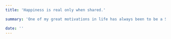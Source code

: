 ```yaml
---
title: 'Happiness is real only when shared.'

summary: 'One of my great motivations in life has always been to be a Scout. I do believe that we have to leave our piece of the world a little better than we found it.'

date: ''
---
```

